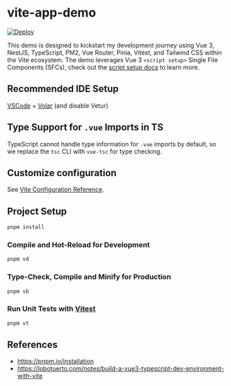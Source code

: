 # vite-app-demo

[![Deploy](https://github.com/gn00029914/vite-app-demo/actions/workflows/deploy.yml/badge.svg?branch=main)](https://github.com/gn00029914/vite-app-demo/actions/workflows/deploy.yml)

This demo is designed to kickstart my development journey using Vue 3, NestJS, TypeScript, PM2, Vue Router, Pinia, Vitest, and Tailwind CSS within the Vite ecosystem. The demo leverages Vue 3 `<script setup>` Single File Components (SFCs), check out the [script setup docs](https://v3.vuejs.org/api/sfc-script-setup.html#sfc-script-setup) to learn more.

## Recommended IDE Setup

[VSCode](https://code.visualstudio.com/) + [Volar](https://marketplace.visualstudio.com/items?itemName=Vue.volar) (and disable Vetur)

## Type Support for `.vue` Imports in TS

TypeScript cannot handle type information for `.vue` imports by default, so we replace the `tsc` CLI with `vue-tsc` for type checking.

## Customize configuration

See [Vite Configuration Reference](https://vitejs.dev/config/).

## Project Setup

```sh
pnpm install
```

### Compile and Hot-Reload for Development

```sh
pnpm vd
```

### Type-Check, Compile and Minify for Production

```sh
pnpm vb
```

### Run Unit Tests with [Vitest](https://vitest.dev/)

```sh
pnpm vt
```

## References

- https://pnpm.io/installation
- https://lobotuerto.com/notes/build-a-vue3-typescript-dev-environment-with-vite
